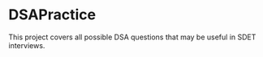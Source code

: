 # DSAPractice

This project covers all possible DSA questions that may be useful in SDET interviews.
